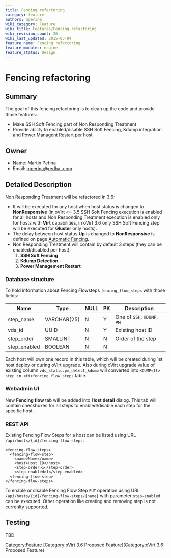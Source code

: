 ```yaml
---
title: Fencing refactoring
category: feature
authors: mperina
wiki_category: Feature
wiki_title: Features/Fencing refactoring
wiki_revision_count: 26
wiki_last_updated: 2015-03-04
feature_name: Fencing refactoring
feature_modules: engine
feature_status: Design
---
```


# Fencing refactoring

## Summary

The goal of this fencing refactoring is to clean up the code and provide those features:

*   Make SSH Soft Fencing part of Non Responding Treatment
*   Provide ability to enabled/disable SSH Soft Fencing, Kdump integration and Power Managent Restart per host

## Owner

*   Name: Martin Peřina
*   Email: mperina@redhat.com

## Detailed Description

Non Responding Treatment will be refactored in 3.6:

*   It will be executed for any host when host status is changed to **NonResponsive** (in oVirt <= 3.5 SSH Soft Fencing execution is enabled for all hosts and Non Responding Treatment execution is enabled only for hosts with **Virt** capabilities, in oVirt 3.6 only SSH Soft Fencing step will be executed for **Gluster** only hosts).
*   The delay between host status **Up** is changed to **NonResponsive** is defined on page [Automatic Fencing](Automatic_Fencing#Automatic_Fencing).
*   Non Responding Treatment will contain by default 3 steps (they can be enabled/disabled per host):
    1.  **SSH Soft Fencing**
    2.  **Kdump Detection**
    3.  **Power Management Restart**

### Database structure

To hold information about Fencing Flowsteps `fencing_flow_steps` with those fields:

| Name          | Type        | NULL | PK  | Description                 |
|---------------|-------------|------|-----|-----------------------------|
| step_name    | VARCHAR(25) | N    | Y   | One of `SSH`, `KDUMP`, `PM` |
| vds_id       | UUID        | N    | Y   | Existing host ID            |
| step_order   | SMALLINT    | N    | N   | Order of the step           |
| step_enabled | BOOLEAN     | N    | N   |                             |

Each host will own one record in this table, which will be created during 1st host deploy or during oVirt upgrade. Also during oVirt upgrade value of existing column `vds_static.pm_detect_kdump` will converted into `KDUMP<tt> step in <tt>fencing_flow_steps` table.

### Webadmin UI

New **Fencing flow** tab will be added into **Host detail** dialog. This tab will contain checkboxes for all steps to enabled/disable each step for the specific host.

### REST API

Existing Fencing Flow Steps for a host can be listed using URL `/api/hosts/{id}/fencing-flow-steps`:

    <fencing-flow-steps>
      <fencing-flow-step>
        <name>Name</name>
        <host>Host ID</host>
        <step-order>1</step-order>
        <step-enabled>1</step-enabled>
      <fencing-flow-step>
    </fencing-flow-steps>

To enable or disable Fencing Flow Step `PUT` operation using URL `/api/hosts/{id}/fencing-flow-steps/{name}` with parameter `step-enabled` can be executed. Other operation like creating and removing step is not currenlty supported.

## Testing

TBD

<Category:Feature> [Category:oVirt 3.6 Proposed Feature](Category:oVirt 3.6 Proposed Feature)
